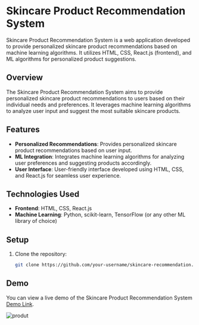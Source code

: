 # Skincare Product Recommendation System

Skincare Product Recommendation System is a web application developed to provide personalized skincare product recommendations based on machine learning algorithms. It utilizes HTML, CSS, React.js (frontend), and ML algorithms for personalized product suggestions.

## Overview

The Skincare Product Recommendation System aims to provide personalized skincare product recommendations to users based on their individual needs and preferences. It leverages machine learning algorithms to analyze user input and suggest the most suitable skincare products.

## Features

- **Personalized Recommendations**: Provides personalized skincare product recommendations based on user input.
- **ML Integration**: Integrates machine learning algorithms for analyzing user preferences and suggesting products accordingly.
- **User Interface**: User-friendly interface developed using HTML, CSS, and React.js for seamless user experience.

## Technologies Used

- **Frontend**: HTML, CSS, React.js
- **Machine Learning**: Python, scikit-learn, TensorFlow (or any other ML library of choice)

## Setup

1. Clone the repository:

   ```bash
   git clone https://github.com/your-username/skincare-recommendation.git
## Demo

You can view a live demo of the Skincare Product Recommendation System [Demo Link](C:\Users\admin\Pictures\Screenshots\demo.png
).



![produt](https://github.com/mhatrerashmita/Skincare_product_recommendation/assets/130562993/61eb3645-5f41-407a-9b6f-0f25e688d510)
